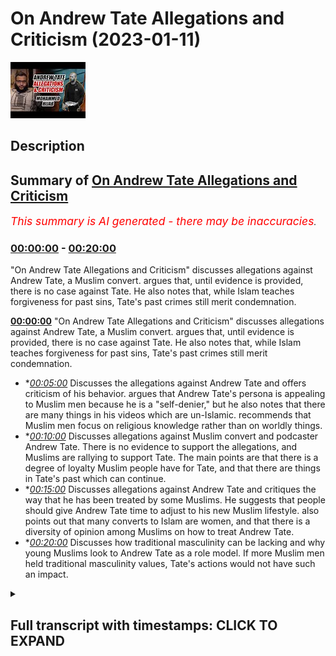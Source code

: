 # On Andrew Tate Allegations and Criticism (2023-01-11)

![alt On Andrew Tate Allegations and Criticism](4i7BppErIMk.jpg "On Andrew Tate Allegations and Criticism")

## Description



## Summary of [On Andrew Tate Allegations and Criticism](https://www.youtube.com/watch?v=4i7BppErIMk)


*<span style="color:red; font-size:125%">This summary is AI generated - there may be inaccuracies</span>. [](/)*

### [00:00:00](https://www.youtube.com/watch?v=4i7BppErIMk&t=0) - [00:20:00](https://www.youtube.com/watch?v=4i7BppErIMk&t=1200)

 "On Andrew Tate Allegations and Criticism" discusses allegations against Andrew Tate, a Muslim convert. argues that, until evidence is provided, there is no case against Tate. He also notes that, while Islam teaches forgiveness for past sins, Tate's past crimes still merit condemnation.

**[00:00:00](https://www.youtube.com/watch?v=4i7BppErIMk&t=0)**  "On Andrew Tate Allegations and Criticism" discusses allegations against Andrew Tate, a Muslim convert. argues that, until evidence is provided, there is no case against Tate. He also notes that, while Islam teaches forgiveness for past sins, Tate's past crimes still merit condemnation.
* **[00:05:00](https://www.youtube.com/watch?v=4i7BppErIMk&t=300)* Discusses the allegations against Andrew Tate and offers criticism of his behavior. argues that Andrew Tate's persona is appealing to Muslim men because he is a "self-denier," but he also notes that there are many things in his videos which are un-Islamic. recommends that Muslim men focus on religious knowledge rather than on worldly things.
* **[00:10:00](https://www.youtube.com/watch?v=4i7BppErIMk&t=600)* Discusses allegations against Muslim convert and podcaster Andrew Tate. There is no evidence to support the allegations, and Muslims are rallying to support Tate. The main points are that there is a degree of loyalty Muslim people have for Tate, and that there are things in Tate's past which can continue.
* **[00:15:00](https://www.youtube.com/watch?v=4i7BppErIMk&t=900)* Discusses allegations against Andrew Tate and critiques the way that he has been treated by some Muslims. He suggests that people should give Andrew Tate time to adjust to his new Muslim lifestyle. also points out that many converts to Islam are women, and that there is a diversity of opinion among Muslims on how to treat Andrew Tate.
* **[00:20:00](https://www.youtube.com/watch?v=4i7BppErIMk&t=1200)* Discusses how traditional masculinity can be lacking and why young Muslims look to Andrew Tate as a role model. If more Muslim men held traditional masculinity values, Tate's actions would not have such an impact.

<details><summary><h2>Full transcript with timestamps: CLICK TO EXPAND</h2></summary>

[0:00:01](https://youtu.be/4i7BppErIMk?t=1) how are you guys doing I've actually  
[0:00:04](https://youtu.be/4i7BppErIMk?t=4) broken down  
[0:00:05](https://youtu.be/4i7BppErIMk?t=5) yes I've broken down and the technicians  
[0:00:09](https://youtu.be/4i7BppErIMk?t=9) are coming to fix this car but in the  
[0:00:12](https://youtu.be/4i7BppErIMk?t=12) meantime I'm gonna be speaking to you  
[0:00:14](https://youtu.be/4i7BppErIMk?t=14) guys about something very important an  
[0:00:16](https://youtu.be/4i7BppErIMk?t=16) allegation which is a very serious  
[0:00:17](https://youtu.be/4i7BppErIMk?t=17) allegation  
[0:00:19](https://youtu.be/4i7BppErIMk?t=19) and subsequent I don't know if it's  
[0:00:21](https://youtu.be/4i7BppErIMk?t=21) imprisonment I should call it or what  
[0:00:24](https://youtu.be/4i7BppErIMk?t=24) term I should use of Andrew Taylor  
[0:00:26](https://youtu.be/4i7BppErIMk?t=26) brother who obviously I've just done a  
[0:00:28](https://youtu.be/4i7BppErIMk?t=28) podcast with now the reason why I didn't  
[0:00:30](https://youtu.be/4i7BppErIMk?t=30) make a video in the first instance is  
[0:00:32](https://youtu.be/4i7BppErIMk?t=32) simply because the situation was ongoing  
[0:00:34](https://youtu.be/4i7BppErIMk?t=34) and sometimes when you make a public  
[0:00:36](https://youtu.be/4i7BppErIMk?t=36) statement in the first couple of weeks  
[0:00:39](https://youtu.be/4i7BppErIMk?t=39) even of an ongoing case it can compound  
[0:00:43](https://youtu.be/4i7BppErIMk?t=43) a problem  
[0:00:45](https://youtu.be/4i7BppErIMk?t=45) but the first thing I want to say is  
[0:00:46](https://youtu.be/4i7BppErIMk?t=46) that it's very clear that from our  
[0:00:49](https://youtu.be/4i7BppErIMk?t=49) perspective not just us Muslims but most  
[0:00:52](https://youtu.be/4i7BppErIMk?t=52) people in the world operate with what is  
[0:00:55](https://youtu.be/4i7BppErIMk?t=55) referred to as natural Justice that  
[0:00:57](https://youtu.be/4i7BppErIMk?t=57) someone is innocent until proven guilty  
[0:00:59](https://youtu.be/4i7BppErIMk?t=59) the problem told us a world which would  
[0:01:02](https://youtu.be/4i7BppErIMk?t=62) be if you don't operate on this very  
[0:01:05](https://youtu.be/4i7BppErIMk?t=65) Paradigm which is that everyone will  
[0:01:06](https://youtu.be/4i7BppErIMk?t=66) just claim the rights of everybody else  
[0:01:08](https://youtu.be/4i7BppErIMk?t=68) somebody would claim the wealth of  
[0:01:10](https://youtu.be/4i7BppErIMk?t=70) another someone will claim the lives of  
[0:01:12](https://youtu.be/4i7BppErIMk?t=72) another  
[0:01:13](https://youtu.be/4i7BppErIMk?t=73) he says  
[0:01:17](https://youtu.be/4i7BppErIMk?t=77) uh that the burden of proof is upon the  
[0:01:20](https://youtu.be/4i7BppErIMk?t=80) one that is making the claim so we just  
[0:01:22](https://youtu.be/4i7BppErIMk?t=82) simply ask if there's any situation  
[0:01:25](https://youtu.be/4i7BppErIMk?t=85) which is being alleged just like with  
[0:01:28](https://youtu.be/4i7BppErIMk?t=88) every other human being on the face of  
[0:01:30](https://youtu.be/4i7BppErIMk?t=90) the Earth we would like to see the  
[0:01:32](https://youtu.be/4i7BppErIMk?t=92) evidence this is something the Quran  
[0:01:34](https://youtu.be/4i7BppErIMk?t=94) repeatedly asked  
[0:01:36](https://youtu.be/4i7BppErIMk?t=96) bring your evidences if you're truthful  
[0:01:39](https://youtu.be/4i7BppErIMk?t=99) now the evidences have not really been  
[0:01:43](https://youtu.be/4i7BppErIMk?t=103) provided for such a serious and  
[0:01:45](https://youtu.be/4i7BppErIMk?t=105) egregious crime of human trafficking  
[0:01:48](https://youtu.be/4i7BppErIMk?t=108) it's a very serious crime and we we  
[0:01:51](https://youtu.be/4i7BppErIMk?t=111) stand in a wholehearted opposition to  
[0:01:54](https://youtu.be/4i7BppErIMk?t=114) such a thing and this must be clear  
[0:01:56](https://youtu.be/4i7BppErIMk?t=116) human trafficking is a modern form of  
[0:02:00](https://youtu.be/4i7BppErIMk?t=120) slavery in fact there's something called  
[0:02:02](https://youtu.be/4i7BppErIMk?t=122) the slavery Act the slavery Act of the  
[0:02:04](https://youtu.be/4i7BppErIMk?t=124) United Kingdom which attempts to track  
[0:02:07](https://youtu.be/4i7BppErIMk?t=127) or to document the amount of human  
[0:02:09](https://youtu.be/4i7BppErIMk?t=129) trafficking that's happening  
[0:02:11](https://youtu.be/4i7BppErIMk?t=131) and I I made a video some years ago and  
[0:02:14](https://youtu.be/4i7BppErIMk?t=134) don't ask me why or how or when  
[0:02:17](https://youtu.be/4i7BppErIMk?t=137) maybe when it's fine some years ago I  
[0:02:18](https://youtu.be/4i7BppErIMk?t=138) just mentioned but in Holland the red  
[0:02:21](https://youtu.be/4i7BppErIMk?t=141) light district or not inside the red  
[0:02:22](https://youtu.be/4i7BppErIMk?t=142) light district but it's around  
[0:02:24](https://youtu.be/4i7BppErIMk?t=144) peripheral areas  
[0:02:25](https://youtu.be/4i7BppErIMk?t=145) and basically a lot of the the argument  
[0:02:29](https://youtu.be/4i7BppErIMk?t=149) I was putting forward to people as to  
[0:02:30](https://youtu.be/4i7BppErIMk?t=150) why this is immoral even on the liberal  
[0:02:32](https://youtu.be/4i7BppErIMk?t=152) paradigm part of it was because of the  
[0:02:36](https://youtu.be/4i7BppErIMk?t=156) abuse it facilitates for a lot of women  
[0:02:39](https://youtu.be/4i7BppErIMk?t=159) human trafficking is an abusive  
[0:02:42](https://youtu.be/4i7BppErIMk?t=162) situation a horrible one it's completely  
[0:02:45](https://youtu.be/4i7BppErIMk?t=165) unislamic but of course if someone's  
[0:02:47](https://youtu.be/4i7BppErIMk?t=167) going to be accused of something like  
[0:02:49](https://youtu.be/4i7BppErIMk?t=169) that my question is please provide the  
[0:02:52](https://youtu.be/4i7BppErIMk?t=172) evidence or my statement is that  
[0:02:55](https://youtu.be/4i7BppErIMk?t=175) if there is no evidence there is no case  
[0:02:58](https://youtu.be/4i7BppErIMk?t=178) having said that I'll be honest with you  
[0:03:00](https://youtu.be/4i7BppErIMk?t=180) we as Muslims from a theological  
[0:03:02](https://youtu.be/4i7BppErIMk?t=182) perspective believe that if someone  
[0:03:04](https://youtu.be/4i7BppErIMk?t=184) becomes a Muslim that whatever they've  
[0:03:06](https://youtu.be/4i7BppErIMk?t=186) done in the past whether it is murder or  
[0:03:08](https://youtu.be/4i7BppErIMk?t=188) shook which we believe is a higher form  
[0:03:10](https://youtu.be/4i7BppErIMk?t=190) of  
[0:03:11](https://youtu.be/4i7BppErIMk?t=191) uh moral  
[0:03:13](https://youtu.be/4i7BppErIMk?t=193) uh decadence or moral aberration  
[0:03:17](https://youtu.be/4i7BppErIMk?t=197) Is Forgiven anyway now I'm not saying  
[0:03:19](https://youtu.be/4i7BppErIMk?t=199) that therefore he's absorbed from  
[0:03:21](https://youtu.be/4i7BppErIMk?t=201) anything or therefore people or victims  
[0:03:23](https://youtu.be/4i7BppErIMk?t=203) potential victims or anything like that  
[0:03:26](https://youtu.be/4i7BppErIMk?t=206) that we're going to minimize pain of any  
[0:03:29](https://youtu.be/4i7BppErIMk?t=209) no because that's another issue in fact  
[0:03:31](https://youtu.be/4i7BppErIMk?t=211) Islam says although you come into Islam  
[0:03:35](https://youtu.be/4i7BppErIMk?t=215) uh it's not a get out of jail free card  
[0:03:38](https://youtu.be/4i7BppErIMk?t=218) from for example if you had taken from  
[0:03:41](https://youtu.be/4i7BppErIMk?t=221) the rights of the creation now we're not  
[0:03:45](https://youtu.be/4i7BppErIMk?t=225) saying that he has or hasn't the life  
[0:03:47](https://youtu.be/4i7BppErIMk?t=227) that he was obviously living before was  
[0:03:49](https://youtu.be/4i7BppErIMk?t=229) an unislamic Life by his own admission  
[0:03:52](https://youtu.be/4i7BppErIMk?t=232) he referred to himself as an atheist in  
[0:03:54](https://youtu.be/4i7BppErIMk?t=234) the past we've seen this and also the  
[0:03:57](https://youtu.be/4i7BppErIMk?t=237) fact he he said with his own words  
[0:03:59](https://youtu.be/4i7BppErIMk?t=239) Andrew takes him that he was living a  
[0:04:01](https://youtu.be/4i7BppErIMk?t=241) semi-headedness uh hedonistic lifestyle  
[0:04:04](https://youtu.be/4i7BppErIMk?t=244) so obviously all of that stuff is on  
[0:04:07](https://youtu.be/4i7BppErIMk?t=247) Islamic  
[0:04:09](https://youtu.be/4i7BppErIMk?t=249) um it's it's his biggest belief  
[0:04:11](https://youtu.be/4i7BppErIMk?t=251) sometimes that we have to kind of  
[0:04:12](https://youtu.be/4i7BppErIMk?t=252) mention that now there are some things  
[0:04:14](https://youtu.be/4i7BppErIMk?t=254) words of disbelief and so on that have  
[0:04:16](https://youtu.be/4i7BppErIMk?t=256) come out after his  
[0:04:18](https://youtu.be/4i7BppErIMk?t=258) um you know  
[0:04:19](https://youtu.be/4i7BppErIMk?t=259) uh conversion after the podcast that  
[0:04:21](https://youtu.be/4i7BppErIMk?t=261) we've done so people think that so I've  
[0:04:23](https://youtu.be/4i7BppErIMk?t=263) asked him about that and he said that  
[0:04:24](https://youtu.be/4i7BppErIMk?t=264) those things have asked them personally  
[0:04:26](https://youtu.be/4i7BppErIMk?t=266) were recorded before and then released  
[0:04:28](https://youtu.be/4i7BppErIMk?t=268) afterwards now the despite  
[0:04:30](https://youtu.be/4i7BppErIMk?t=270) notwithstanding these points there are  
[0:04:32](https://youtu.be/4i7BppErIMk?t=272) some things which are still problematic  
[0:04:34](https://youtu.be/4i7BppErIMk?t=274) which have been coming out of as Twitter  
[0:04:35](https://youtu.be/4i7BppErIMk?t=275) feeds and stuff like that  
[0:04:37](https://youtu.be/4i7BppErIMk?t=277) but there is something called in Islam  
[0:04:40](https://youtu.be/4i7BppErIMk?t=280) which is that the excuse of ignorance  
[0:04:41](https://youtu.be/4i7BppErIMk?t=281) someone has just come into Islam you  
[0:04:43](https://youtu.be/4i7BppErIMk?t=283) have to excuse some of their even some  
[0:04:46](https://youtu.be/4i7BppErIMk?t=286) words of koffer or disbelief or whatever  
[0:04:49](https://youtu.be/4i7BppErIMk?t=289) because they are new to their fresh the  
[0:04:52](https://youtu.be/4i7BppErIMk?t=292) religion of Islam is just reading he was  
[0:04:56](https://youtu.be/4i7BppErIMk?t=296) going into the prison and just reading  
[0:04:58](https://youtu.be/4i7BppErIMk?t=298) the translation of the Quran or  
[0:05:00](https://youtu.be/4i7BppErIMk?t=300) something like that so just give the man  
[0:05:02](https://youtu.be/4i7BppErIMk?t=302) some uh time well I would say also in  
[0:05:05](https://youtu.be/4i7BppErIMk?t=305) addition to all of this guys is that to  
[0:05:07](https://youtu.be/4i7BppErIMk?t=307) be honest with you  
[0:05:09](https://youtu.be/4i7BppErIMk?t=309) yes uh  
[0:05:11](https://youtu.be/4i7BppErIMk?t=311) there are some things which in my in my  
[0:05:15](https://youtu.be/4i7BppErIMk?t=315) behavior and in Andrew takes Behavior  
[0:05:17](https://youtu.be/4i7BppErIMk?t=317) many other people's behavior  
[0:05:19](https://youtu.be/4i7BppErIMk?t=319) extroverts in general which we can  
[0:05:22](https://youtu.be/4i7BppErIMk?t=322) we can exhibit what can seemingly be  
[0:05:24](https://youtu.be/4i7BppErIMk?t=324) seen or could be yes arrogance I'm gonna  
[0:05:28](https://youtu.be/4i7BppErIMk?t=328) be very clear about that and I don't  
[0:05:30](https://youtu.be/4i7BppErIMk?t=330) absolved for answers you know I don't  
[0:05:34](https://youtu.be/4i7BppErIMk?t=334) absolve myself from this myself and  
[0:05:36](https://youtu.be/4i7BppErIMk?t=336) that's why I feel kind of uncomfortable  
[0:05:38](https://youtu.be/4i7BppErIMk?t=338) making this point because the thing is  
[0:05:40](https://youtu.be/4i7BppErIMk?t=340) some will say well look at it Andrew  
[0:05:43](https://youtu.be/4i7BppErIMk?t=343) Tate I mean why are you  
[0:05:45](https://youtu.be/4i7BppErIMk?t=345) why haven't you addressed the fact that  
[0:05:48](https://youtu.be/4i7BppErIMk?t=348) the man has got a pompous  
[0:05:51](https://youtu.be/4i7BppErIMk?t=351) self-aggrandizing self-congratulating  
[0:05:53](https://youtu.be/4i7BppErIMk?t=353) tone the reason why I don't speak about  
[0:05:56](https://youtu.be/4i7BppErIMk?t=356) humility to people like Andrew Tate is  
[0:05:58](https://youtu.be/4i7BppErIMk?t=358) because I myself need lessons in it you  
[0:06:01](https://youtu.be/4i7BppErIMk?t=361) know the Quran says  
[0:06:03](https://youtu.be/4i7BppErIMk?t=363) why do you say that which you do not do  
[0:06:07](https://youtu.be/4i7BppErIMk?t=367) okay I don't I can't give anybody a  
[0:06:11](https://youtu.be/4i7BppErIMk?t=371) lesson in something I don't have because  
[0:06:13](https://youtu.be/4i7BppErIMk?t=373) something or someone bereft of equality  
[0:06:16](https://youtu.be/4i7BppErIMk?t=376) cannot give it  
[0:06:18](https://youtu.be/4i7BppErIMk?t=378) all I can do or faculty the the famous  
[0:06:22](https://youtu.be/4i7BppErIMk?t=382) Arabic saying all I can do is point  
[0:06:25](https://youtu.be/4i7BppErIMk?t=385) people to some verses and say listen I'm  
[0:06:27](https://youtu.be/4i7BppErIMk?t=387) still I'm still working on this stuff  
[0:06:28](https://youtu.be/4i7BppErIMk?t=388) myself does Andrew Taylor Muhammad other  
[0:06:31](https://youtu.be/4i7BppErIMk?t=391) people exhibit Islamic humility I don't  
[0:06:35](https://youtu.be/4i7BppErIMk?t=395) think so at all and of course that is  
[0:06:36](https://youtu.be/4i7BppErIMk?t=396) something from Muhammad and Andrew Tay  
[0:06:38](https://youtu.be/4i7BppErIMk?t=398) and other exhibitionists extroverted  
[0:06:41](https://youtu.be/4i7BppErIMk?t=401) individuals who if we yeah I mean even  
[0:06:44](https://youtu.be/4i7BppErIMk?t=404) even you could say have narcissistic  
[0:06:47](https://youtu.be/4i7BppErIMk?t=407) traits or of course narcissism is a  
[0:06:52](https://youtu.be/4i7BppErIMk?t=412) problematic notion I was reading a book  
[0:06:54](https://youtu.be/4i7BppErIMk?t=414) recently actually called The Narcissist  
[0:06:56](https://youtu.be/4i7BppErIMk?t=416) test I like the way the author  
[0:07:00](https://youtu.be/4i7BppErIMk?t=420) um describes nothing as a sliding scale  
[0:07:02](https://youtu.be/4i7BppErIMk?t=422) of self-importance I think that was a  
[0:07:04](https://youtu.be/4i7BppErIMk?t=424) good way of putting it and certainly and  
[0:07:06](https://youtu.be/4i7BppErIMk?t=426) and he basically makes the argument that  
[0:07:07](https://youtu.be/4i7BppErIMk?t=427) you can't be completely cause uh the  
[0:07:10](https://youtu.be/4i7BppErIMk?t=430) opposite of a narcissist and echoist he  
[0:07:12](https://youtu.be/4i7BppErIMk?t=432) said if you're an echoist you're going  
[0:07:13](https://youtu.be/4i7BppErIMk?t=433) to be a self-denier so there is a middle  
[0:07:15](https://youtu.be/4i7BppErIMk?t=435) ground once again a virtue to be found  
[0:07:17](https://youtu.be/4i7BppErIMk?t=437) between being a so-called echoist and a  
[0:07:20](https://youtu.be/4i7BppErIMk?t=440) narcissist a happy medium and middle  
[0:07:23](https://youtu.be/4i7BppErIMk?t=443) ground a virtuous middle and that isn't  
[0:07:27](https://youtu.be/4i7BppErIMk?t=447) found in let's say Muhammad hijab or  
[0:07:29](https://youtu.be/4i7BppErIMk?t=449) Andrew and other people and that's not  
[0:07:31](https://youtu.be/4i7BppErIMk?t=451) where you're meant to look for virtue  
[0:07:33](https://youtu.be/4i7BppErIMk?t=453) anyway you're meant to look for virtue  
[0:07:34](https://youtu.be/4i7BppErIMk?t=454) from the prophets we have  
[0:07:38](https://youtu.be/4i7BppErIMk?t=458) 6236 verses of the Quran we have so much  
[0:07:42](https://youtu.be/4i7BppErIMk?t=462) narrations of the Prophet Muhammad  
[0:07:44](https://youtu.be/4i7BppErIMk?t=464) the the character or the museeba or the  
[0:07:47](https://youtu.be/4i7BppErIMk?t=467) Calamity that befalls the Muslim people  
[0:07:50](https://youtu.be/4i7BppErIMk?t=470) today is that because this is a lacking  
[0:07:53](https://youtu.be/4i7BppErIMk?t=473) of I'll be honest with you uh kind of  
[0:07:56](https://youtu.be/4i7BppErIMk?t=476) masculine energy if you want to put it  
[0:07:59](https://youtu.be/4i7BppErIMk?t=479) like that from the religious clergy who  
[0:08:02](https://youtu.be/4i7BppErIMk?t=482) have been  
[0:08:03](https://youtu.be/4i7BppErIMk?t=483) you know I don't I don't want to use any  
[0:08:06](https://youtu.be/4i7BppErIMk?t=486) but who who because there's no actual  
[0:08:09](https://youtu.be/4i7BppErIMk?t=489) defense or defensive Jihad or you're  
[0:08:11](https://youtu.be/4i7BppErIMk?t=491) fighting or conquering or any of these  
[0:08:13](https://youtu.be/4i7BppErIMk?t=493) things or uh going on that men have  
[0:08:17](https://youtu.be/4i7BppErIMk?t=497) reduced in their ability to exhibit  
[0:08:20](https://youtu.be/4i7BppErIMk?t=500) certain characteristics so someone like  
[0:08:23](https://youtu.be/4i7BppErIMk?t=503) Andrew Tate is going to attract young  
[0:08:26](https://youtu.be/4i7BppErIMk?t=506) men that's why he has such a great  
[0:08:28](https://youtu.be/4i7BppErIMk?t=508) following within Muslim men because  
[0:08:31](https://youtu.be/4i7BppErIMk?t=511) unfortunately religious in the religious  
[0:08:33](https://youtu.be/4i7BppErIMk?t=513) clergy and some especially in the  
[0:08:36](https://youtu.be/4i7BppErIMk?t=516) English-speaking World religious people  
[0:08:38](https://youtu.be/4i7BppErIMk?t=518) they don't exhibit that level of uh if  
[0:08:41](https://youtu.be/4i7BppErIMk?t=521) you want to call it that traditional  
[0:08:43](https://youtu.be/4i7BppErIMk?t=523) masculinity or whatever it may be  
[0:08:45](https://youtu.be/4i7BppErIMk?t=525) so he's appealing to them but it doesn't  
[0:08:47](https://youtu.be/4i7BppErIMk?t=527) mean that that's a perfect model of  
[0:08:50](https://youtu.be/4i7BppErIMk?t=530) course it's not it's far from quite  
[0:08:52](https://youtu.be/4i7BppErIMk?t=532) frankly and as I've said there's many  
[0:08:54](https://youtu.be/4i7BppErIMk?t=534) things he said and done videos that he  
[0:08:56](https://youtu.be/4i7BppErIMk?t=536) has which are unislamic to watch and I'm  
[0:08:58](https://youtu.be/4i7BppErIMk?t=538) saying this very clearly to young people  
[0:09:00](https://youtu.be/4i7BppErIMk?t=540) filled with promiscuity filled with  
[0:09:03](https://youtu.be/4i7BppErIMk?t=543) wrong Notions like one wrong notion I  
[0:09:06](https://youtu.be/4i7BppErIMk?t=546) would say and hopefully he has changed  
[0:09:08](https://youtu.be/4i7BppErIMk?t=548) it and if not there's time for him to do  
[0:09:10](https://youtu.be/4i7BppErIMk?t=550) so  
[0:09:11](https://youtu.be/4i7BppErIMk?t=551) is the importance and rotate in the past  
[0:09:14](https://youtu.be/4i7BppErIMk?t=554) has placed on Military capability or the  
[0:09:17](https://youtu.be/4i7BppErIMk?t=557) monetary capability of a man  
[0:09:20](https://youtu.be/4i7BppErIMk?t=560) um in my view this is a misguided notion  
[0:09:23](https://youtu.be/4i7BppErIMk?t=563) because  
[0:09:24](https://youtu.be/4i7BppErIMk?t=564) and I thought this was the RAC guy yeah  
[0:09:28](https://youtu.be/4i7BppErIMk?t=568) because actually  
[0:09:30](https://youtu.be/4i7BppErIMk?t=570) you know uh because actually the Quran  
[0:09:33](https://youtu.be/4i7BppErIMk?t=573) there is clearly states that the people  
[0:09:35](https://youtu.be/4i7BppErIMk?t=575) who are raised and ranked the high value  
[0:09:37](https://youtu.be/4i7BppErIMk?t=577) people if you like both men and women  
[0:09:39](https://youtu.be/4i7BppErIMk?t=579) I'm not saying that to try and be woke  
[0:09:41](https://youtu.be/4i7BppErIMk?t=581) or left-wing because I'm far from any of  
[0:09:43](https://youtu.be/4i7BppErIMk?t=583) that stuff  
[0:09:45](https://youtu.be/4i7BppErIMk?t=585) but is an increase in knowledge and  
[0:09:48](https://youtu.be/4i7BppErIMk?t=588) Faith Allah says  
[0:09:52](https://youtu.be/4i7BppErIMk?t=592) that Allah raises in rank amongst you  
[0:09:55](https://youtu.be/4i7BppErIMk?t=595) those who have higher faith and higher  
[0:09:57](https://youtu.be/4i7BppErIMk?t=597) knowledge  
[0:09:58](https://youtu.be/4i7BppErIMk?t=598) and obviously the most important  
[0:09:59](https://youtu.be/4i7BppErIMk?t=599) knowledge is religious knowledge the  
[0:10:01](https://youtu.be/4i7BppErIMk?t=601) promise  
[0:10:04](https://youtu.be/4i7BppErIMk?t=604) whoever Allah wants good for that he  
[0:10:06](https://youtu.be/4i7BppErIMk?t=606) gives them  
[0:10:07](https://youtu.be/4i7BppErIMk?t=607) understanding of the religion but that  
[0:10:10](https://youtu.be/4i7BppErIMk?t=610) doesn't just it's not just specified to  
[0:10:12](https://youtu.be/4i7BppErIMk?t=612) religion because  
[0:10:14](https://youtu.be/4i7BppErIMk?t=614) every morning and evening saying Allah  
[0:10:22](https://youtu.be/4i7BppErIMk?t=622) I seek from you a goodly provision  
[0:10:30](https://youtu.be/4i7BppErIMk?t=630) a useful knowledge so knowledge is and  
[0:10:33](https://youtu.be/4i7BppErIMk?t=633) if you look in the history of the world  
[0:10:35](https://youtu.be/4i7BppErIMk?t=635) you'll find that the most influential  
[0:10:37](https://youtu.be/4i7BppErIMk?t=637) people okay of course influence itself  
[0:10:40](https://youtu.be/4i7BppErIMk?t=640) is a concept which must be unpacked and  
[0:10:41](https://youtu.be/4i7BppErIMk?t=641) spoken about there's different  
[0:10:43](https://youtu.be/4i7BppErIMk?t=643) definitions and different  
[0:10:45](https://youtu.be/4i7BppErIMk?t=645) uh conceptions of it but just for the  
[0:10:48](https://youtu.be/4i7BppErIMk?t=648) sake of Simplicity and brevity  
[0:10:50](https://youtu.be/4i7BppErIMk?t=650) I'll say that if you look at some lists  
[0:10:53](https://youtu.be/4i7BppErIMk?t=653) that have been you know put in place by  
[0:10:56](https://youtu.be/4i7BppErIMk?t=656) some individuals like Pantheon or  
[0:10:57](https://youtu.be/4i7BppErIMk?t=657) whether even though a lot of them are  
[0:10:59](https://youtu.be/4i7BppErIMk?t=659) eurocentric Western Pro Western Centric  
[0:11:01](https://youtu.be/4i7BppErIMk?t=661) some of them are not I mean some of  
[0:11:03](https://youtu.be/4i7BppErIMk?t=663) these lists have the problem as a top of  
[0:11:05](https://youtu.be/4i7BppErIMk?t=665) them you'll find that the most  
[0:11:07](https://youtu.be/4i7BppErIMk?t=667) influential people in human history have  
[0:11:09](https://youtu.be/4i7BppErIMk?t=669) been either thinkers or political actors  
[0:11:12](https://youtu.be/4i7BppErIMk?t=672) why because they've had the most  
[0:11:14](https://youtu.be/4i7BppErIMk?t=674) demographic uh or the most um  
[0:11:18](https://youtu.be/4i7BppErIMk?t=678) demographic or you know changing effect  
[0:11:21](https://youtu.be/4i7BppErIMk?t=681) on on demography on sociology on  
[0:11:24](https://youtu.be/4i7BppErIMk?t=684) politics uh on culture  
[0:11:28](https://youtu.be/4i7BppErIMk?t=688) what made him the most influential man  
[0:11:31](https://youtu.be/4i7BppErIMk?t=691) in human history with the majority of  
[0:11:33](https://youtu.be/4i7BppErIMk?t=693) these lesbian accumulated even by  
[0:11:35](https://youtu.be/4i7BppErIMk?t=695) non-muslims agreeing to such uh a thing  
[0:11:38](https://youtu.be/4i7BppErIMk?t=698) is that he was able to change all these  
[0:11:41](https://youtu.be/4i7BppErIMk?t=701) different spheres of influence  
[0:11:43](https://youtu.be/4i7BppErIMk?t=703) uh the religious sociological or the  
[0:11:46](https://youtu.be/4i7BppErIMk?t=706) social or the political and the  
[0:11:48](https://youtu.be/4i7BppErIMk?t=708) geopolitical and so on and so forth  
[0:11:52](https://youtu.be/4i7BppErIMk?t=712) it's it was Revolution in every sphere  
[0:11:54](https://youtu.be/4i7BppErIMk?t=714) ideas have a this is an uncontroversial  
[0:11:58](https://youtu.be/4i7BppErIMk?t=718) statement ideas  
[0:12:00](https://youtu.be/4i7BppErIMk?t=720) have a more lasting  
[0:12:04](https://youtu.be/4i7BppErIMk?t=724) effect or more influential impact than  
[0:12:09](https://youtu.be/4i7BppErIMk?t=729) money unless of course money is geared  
[0:12:11](https://youtu.be/4i7BppErIMk?t=731) for the formulation of ideas or the  
[0:12:14](https://youtu.be/4i7BppErIMk?t=734) production of knowledge or or of course  
[0:12:18](https://youtu.be/4i7BppErIMk?t=738) for military reasons that we've seen  
[0:12:21](https://youtu.be/4i7BppErIMk?t=741) that you'd have to really compete  
[0:12:23](https://youtu.be/4i7BppErIMk?t=743) heavily with money the money that would  
[0:12:25](https://youtu.be/4i7BppErIMk?t=745) be required in order to compete with the  
[0:12:27](https://youtu.be/4i7BppErIMk?t=747) global hegemony now which is the United  
[0:12:28](https://youtu.be/4i7BppErIMk?t=748) States of America for example in  
[0:12:30](https://youtu.be/4i7BppErIMk?t=750) military would not be the kind of money  
[0:12:32](https://youtu.be/4i7BppErIMk?t=752) that only one person can can accumulate  
[0:12:36](https://youtu.be/4i7BppErIMk?t=756) so what I'm saying is that this these  
[0:12:39](https://youtu.be/4i7BppErIMk?t=759) Notions need to be re-evaluated however  
[0:12:40](https://youtu.be/4i7BppErIMk?t=760) having said that so there's two or three  
[0:12:42](https://youtu.be/4i7BppErIMk?t=762) things I want to say in this video guys  
[0:12:44](https://youtu.be/4i7BppErIMk?t=764) number one  
[0:12:45](https://youtu.be/4i7BppErIMk?t=765) in relation to Andrew Tate and the  
[0:12:47](https://youtu.be/4i7BppErIMk?t=767) allegations there just simply isn't any  
[0:12:49](https://youtu.be/4i7BppErIMk?t=769) evidence and and unfortunately  
[0:12:52](https://youtu.be/4i7BppErIMk?t=772) um people are jumping on the bandwagon  
[0:12:54](https://youtu.be/4i7BppErIMk?t=774) about bandwagon and they're saying  
[0:12:57](https://youtu.be/4i7BppErIMk?t=777) things that  
[0:12:58](https://youtu.be/4i7BppErIMk?t=778) is just pushing  
[0:13:00](https://youtu.be/4i7BppErIMk?t=780) the Islamic boundaries especially from  
[0:13:02](https://youtu.be/4i7BppErIMk?t=782) our communities you cannot  
[0:13:04](https://youtu.be/4i7BppErIMk?t=784) celebrate the uh the imprisonment of a  
[0:13:07](https://youtu.be/4i7BppErIMk?t=787) brother a Muslim brother who you're  
[0:13:09](https://youtu.be/4i7BppErIMk?t=789) meant to love who in Islam Allah and the  
[0:13:12](https://youtu.be/4i7BppErIMk?t=792) prophet saws advise us or command us  
[0:13:15](https://youtu.be/4i7BppErIMk?t=795) even to love follow brothers and there's  
[0:13:19](https://youtu.be/4i7BppErIMk?t=799) a there's a commodity there's a there's  
[0:13:21](https://youtu.be/4i7BppErIMk?t=801) a there is a Brotherhood there is a  
[0:13:24](https://youtu.be/4i7BppErIMk?t=804) family this is all a family Islamic  
[0:13:25](https://youtu.be/4i7BppErIMk?t=805) family the ummah seeing another person  
[0:13:29](https://youtu.be/4i7BppErIMk?t=809) being punished to go and put in prison  
[0:13:31](https://youtu.be/4i7BppErIMk?t=811) this says something about one's own face  
[0:13:33](https://youtu.be/4i7BppErIMk?t=813) I don't how can you like that kind of  
[0:13:35](https://youtu.be/4i7BppErIMk?t=815) thing as a Muslim how can you want that  
[0:13:39](https://youtu.be/4i7BppErIMk?t=819) kind of thing for a newly practiced  
[0:13:41](https://youtu.be/4i7BppErIMk?t=821) Muslim do not feel sympathy or do not  
[0:13:43](https://youtu.be/4i7BppErIMk?t=823) feel some level of sadness seeing the  
[0:13:45](https://youtu.be/4i7BppErIMk?t=825) brother go into the prison with a Quran  
[0:13:48](https://youtu.be/4i7BppErIMk?t=828) in his hand in the English language  
[0:13:50](https://youtu.be/4i7BppErIMk?t=830) trying his best to learn even before he  
[0:13:52](https://youtu.be/4i7BppErIMk?t=832) was asking some questions and he you can  
[0:13:55](https://youtu.be/4i7BppErIMk?t=835) see his genuine authentic I sat with him  
[0:13:57](https://youtu.be/4i7BppErIMk?t=837) we sat with him after the podcast and he  
[0:14:00](https://youtu.be/4i7BppErIMk?t=840) seemed  
[0:14:01](https://youtu.be/4i7BppErIMk?t=841) he seemed very authentic I have to say  
[0:14:05](https://youtu.be/4i7BppErIMk?t=845) to you so I am not happy with what's  
[0:14:08](https://youtu.be/4i7BppErIMk?t=848) happened why because he's our brother  
[0:14:10](https://youtu.be/4i7BppErIMk?t=850) he's in our family he's our family now  
[0:14:11](https://youtu.be/4i7BppErIMk?t=851) there's a there's a degree of loyalty  
[0:14:13](https://youtu.be/4i7BppErIMk?t=853) that I have for all the Muslim people  
[0:14:15](https://youtu.be/4i7BppErIMk?t=855) including but not limited to Andrew take  
[0:14:19](https://youtu.be/4i7BppErIMk?t=859) so long as you are not a monarchic and  
[0:14:22](https://youtu.be/4i7BppErIMk?t=862) not a hypocrite and not someone who's  
[0:14:24](https://youtu.be/4i7BppErIMk?t=864) treacherous to our community then we  
[0:14:26](https://youtu.be/4i7BppErIMk?t=866) have to be loyal to you  
[0:14:27](https://youtu.be/4i7BppErIMk?t=867) that's the first thing the second thing  
[0:14:29](https://youtu.be/4i7BppErIMk?t=869) is  
[0:14:30](https://youtu.be/4i7BppErIMk?t=870) the second thing is of course there's  
[0:14:32](https://youtu.be/4i7BppErIMk?t=872) some things in the Andrew tape product  
[0:14:35](https://youtu.be/4i7BppErIMk?t=875) or brand or whatever you want to call it  
[0:14:36](https://youtu.be/4i7BppErIMk?t=876) which are and or have been historically  
[0:14:39](https://youtu.be/4i7BppErIMk?t=879) honestly can continue to be but the man  
[0:14:41](https://youtu.be/4i7BppErIMk?t=881) is a new Muslim and it's always been the  
[0:14:43](https://youtu.be/4i7BppErIMk?t=883) case in Islam where we make provision  
[0:14:45](https://youtu.be/4i7BppErIMk?t=885) kind of for new Muslims or Yani we give  
[0:14:48](https://youtu.be/4i7BppErIMk?t=888) them a chance and these captain man is  
[0:14:50](https://youtu.be/4i7BppErIMk?t=890) coming from a very strong kind of  
[0:14:51](https://youtu.be/4i7BppErIMk?t=891) jahiliyah like he's coming from a  
[0:14:54](https://youtu.be/4i7BppErIMk?t=894) situation where he's really had a lot of  
[0:14:57](https://youtu.be/4i7BppErIMk?t=897) Temptations in the Dunya in the world  
[0:15:00](https://youtu.be/4i7BppErIMk?t=900) and so you've got to give them a little  
[0:15:01](https://youtu.be/4i7BppErIMk?t=901) bit more time so my what I want to say  
[0:15:04](https://youtu.be/4i7BppErIMk?t=904) to the people here is  
[0:15:05](https://youtu.be/4i7BppErIMk?t=905) I have personally been inundated with  
[0:15:08](https://youtu.be/4i7BppErIMk?t=908) messages and videos and all kinds of  
[0:15:10](https://youtu.be/4i7BppErIMk?t=910) things of people embracing Islam because  
[0:15:12](https://youtu.be/4i7BppErIMk?t=912) of this guy because he became Muslim  
[0:15:16](https://youtu.be/4i7BppErIMk?t=916) Islam  
[0:15:17](https://youtu.be/4i7BppErIMk?t=917) even people may not notice they there  
[0:15:19](https://youtu.be/4i7BppErIMk?t=919) was a category of recipient of zakat  
[0:15:22](https://youtu.be/4i7BppErIMk?t=922) which is the pillar of Islam meant for  
[0:15:24](https://youtu.be/4i7BppErIMk?t=924) people who are sympathetic to Islam  
[0:15:26](https://youtu.be/4i7BppErIMk?t=926) which are called them  
[0:15:28](https://youtu.be/4i7BppErIMk?t=928) you see uh the fact that people who are  
[0:15:33](https://youtu.be/4i7BppErIMk?t=933) influential and he is influential I'm  
[0:15:35](https://youtu.be/4i7BppErIMk?t=935) not talking about his his influential  
[0:15:37](https://youtu.be/4i7BppErIMk?t=937) even from um  
[0:15:39](https://youtu.be/4i7BppErIMk?t=939) uh I would even say a cultural  
[0:15:42](https://youtu.be/4i7BppErIMk?t=942) perspective yes from a discourse  
[0:15:44](https://youtu.be/4i7BppErIMk?t=944) perspective someone like Andrew Tate  
[0:15:46](https://youtu.be/4i7BppErIMk?t=946) extremely influential especially to  
[0:15:48](https://youtu.be/4i7BppErIMk?t=948) young people coming into the religion of  
[0:15:50](https://youtu.be/4i7BppErIMk?t=950) Islam is something we should want to  
[0:15:52](https://youtu.be/4i7BppErIMk?t=952) preserve and the some the fact that some  
[0:15:55](https://youtu.be/4i7BppErIMk?t=955) of us don't want to preserve that or are  
[0:15:57](https://youtu.be/4i7BppErIMk?t=957) angry or with him or resent him or want  
[0:16:00](https://youtu.be/4i7BppErIMk?t=960) to see him in pain or something like  
[0:16:01](https://youtu.be/4i7BppErIMk?t=961) that may indicate that our allegiances  
[0:16:04](https://youtu.be/4i7BppErIMk?t=964) are not in the right place  
[0:16:06](https://youtu.be/4i7BppErIMk?t=966) and someone will say well Muhammad  
[0:16:08](https://youtu.be/4i7BppErIMk?t=968) you're being very gender biased if this  
[0:16:10](https://youtu.be/4i7BppErIMk?t=970) was a woman uh then you wouldn't have  
[0:16:12](https://youtu.be/4i7BppErIMk?t=972) the same attitude if this was a woman  
[0:16:14](https://youtu.be/4i7BppErIMk?t=974) this and that and no I'm not and no  
[0:16:16](https://youtu.be/4i7BppErIMk?t=976) we're not for example Sinead O'Connor  
[0:16:18](https://youtu.be/4i7BppErIMk?t=978) she became a Muslim and she lived a very  
[0:16:21](https://youtu.be/4i7BppErIMk?t=981) unislamic life before and she was  
[0:16:23](https://youtu.be/4i7BppErIMk?t=983) celebrated by the entire Muslim  
[0:16:25](https://youtu.be/4i7BppErIMk?t=985) Community none of her previous sins in  
[0:16:28](https://youtu.be/4i7BppErIMk?t=988) fact I I challenge anyone to bring even  
[0:16:32](https://youtu.be/4i7BppErIMk?t=992) forth some level  
[0:16:34](https://youtu.be/4i7BppErIMk?t=994) of criticism of senado  
[0:16:37](https://youtu.be/4i7BppErIMk?t=997) about her previous misgivings and sins  
[0:16:40](https://youtu.be/4i7BppErIMk?t=1000) that rivaled that of Andrew take that  
[0:16:44](https://youtu.be/4i7BppErIMk?t=1004) you won't find it at all and in fact I  
[0:16:46](https://youtu.be/4i7BppErIMk?t=1006) believe that this feminist influence uh  
[0:16:49](https://youtu.be/4i7BppErIMk?t=1009) individuals who are jumping up and down  
[0:16:51](https://youtu.be/4i7BppErIMk?t=1011) because they're triggered by Andrew tape  
[0:16:53](https://youtu.be/4i7BppErIMk?t=1013) for whatever four reasons some of them  
[0:16:55](https://youtu.be/4i7BppErIMk?t=1015) are justifiable and some of them are not  
[0:16:59](https://youtu.be/4i7BppErIMk?t=1019) you see they would not be able to they  
[0:17:02](https://youtu.be/4i7BppErIMk?t=1022) would be very upset yes at Muslim people  
[0:17:05](https://youtu.be/4i7BppErIMk?t=1025) doing the same kind of thing with  
[0:17:06](https://youtu.be/4i7BppErIMk?t=1026) someone like Sinead O'Connor who became  
[0:17:09](https://youtu.be/4i7BppErIMk?t=1029) a Muslim and who was welcomed within the  
[0:17:12](https://youtu.be/4i7BppErIMk?t=1032) community without almost any mention of  
[0:17:14](https://youtu.be/4i7BppErIMk?t=1034) her previous sins or misgiving so this  
[0:17:17](https://youtu.be/4i7BppErIMk?t=1037) idea of you're creating a fake gender  
[0:17:19](https://youtu.be/4i7BppErIMk?t=1039) narrative  
[0:17:20](https://youtu.be/4i7BppErIMk?t=1040) there is recent or contemporary examples  
[0:17:23](https://youtu.be/4i7BppErIMk?t=1043) of uh individuals who have become  
[0:17:26](https://youtu.be/4i7BppErIMk?t=1046) Muslims who are women  
[0:17:29](https://youtu.be/4i7BppErIMk?t=1049) who have not received the treatment that  
[0:17:31](https://youtu.be/4i7BppErIMk?t=1051) Andrew Tate has received and I do think  
[0:17:33](https://youtu.be/4i7BppErIMk?t=1053) that it's an intentional maligning and  
[0:17:36](https://youtu.be/4i7BppErIMk?t=1056) manipulation of the narrative which  
[0:17:38](https://youtu.be/4i7BppErIMk?t=1058) needs to be called out it says who who  
[0:17:40](https://youtu.be/4i7BppErIMk?t=1060) the the true people who have been gender  
[0:17:42](https://youtu.be/4i7BppErIMk?t=1062) biased in this situation have been those  
[0:17:44](https://youtu.be/4i7BppErIMk?t=1064) who have been triggered by Andrew Tay  
[0:17:46](https://youtu.be/4i7BppErIMk?t=1066) and we've already spoken uh about that  
[0:17:48](https://youtu.be/4i7BppErIMk?t=1068) so I I think that  
[0:17:51](https://youtu.be/4i7BppErIMk?t=1071) the lessons in summary therefore because  
[0:17:52](https://youtu.be/4i7BppErIMk?t=1072) I've spoken for quite some time I'll say  
[0:17:54](https://youtu.be/4i7BppErIMk?t=1074) the following number one in relation to  
[0:17:56](https://youtu.be/4i7BppErIMk?t=1076) the allegations there is actually no  
[0:17:58](https://youtu.be/4i7BppErIMk?t=1078) evidence so  
[0:17:59](https://youtu.be/4i7BppErIMk?t=1079) what am I what am I meant to do with  
[0:18:01](https://youtu.be/4i7BppErIMk?t=1081) this what are we meant to do you you  
[0:18:03](https://youtu.be/4i7BppErIMk?t=1083) have not provided any evidence you've  
[0:18:05](https://youtu.be/4i7BppErIMk?t=1085) just made a claim  
[0:18:08](https://youtu.be/4i7BppErIMk?t=1088) so what what I mean what are we meant to  
[0:18:10](https://youtu.be/4i7BppErIMk?t=1090) do with that number one number two  
[0:18:12](https://youtu.be/4i7BppErIMk?t=1092) uh yes there's some things in the Andrew  
[0:18:14](https://youtu.be/4i7BppErIMk?t=1094) tape brand which are totally in  
[0:18:16](https://youtu.be/4i7BppErIMk?t=1096) commensurate in attitude in speech and  
[0:18:19](https://youtu.be/4i7BppErIMk?t=1099) in Vice  
[0:18:21](https://youtu.be/4i7BppErIMk?t=1101) with the Islamic Narrative of course  
[0:18:24](https://youtu.be/4i7BppErIMk?t=1104) there is and you'd be a fool not to know  
[0:18:26](https://youtu.be/4i7BppErIMk?t=1106) that uh of course we're not telling you  
[0:18:28](https://youtu.be/4i7BppErIMk?t=1108) to go copy him or me or anybody else  
[0:18:34](https://youtu.be/4i7BppErIMk?t=1114) said  
[0:18:35](https://youtu.be/4i7BppErIMk?t=1115) that everybody  
[0:18:39](https://youtu.be/4i7BppErIMk?t=1119) you take something from them and you  
[0:18:41](https://youtu.be/4i7BppErIMk?t=1121) reject something from them except for  
[0:18:43](https://youtu.be/4i7BppErIMk?t=1123) the prophet Muhammad he pointed at the  
[0:18:45](https://youtu.be/4i7BppErIMk?t=1125) cover of the Prophet Muhammad  
[0:18:48](https://youtu.be/4i7BppErIMk?t=1128) what I'm saying to you therefore is  
[0:18:50](https://youtu.be/4i7BppErIMk?t=1130) don't look at Andrew Tay as a final  
[0:18:54](https://youtu.be/4i7BppErIMk?t=1134) finished article product uh role model  
[0:18:57](https://youtu.be/4i7BppErIMk?t=1137) of course he's not he's a new Muslim  
[0:18:59](https://youtu.be/4i7BppErIMk?t=1139) give him time to acclimatize to the  
[0:19:02](https://youtu.be/4i7BppErIMk?t=1142) environment  
[0:19:04](https://youtu.be/4i7BppErIMk?t=1144) and also I'd add to that those who are  
[0:19:08](https://youtu.be/4i7BppErIMk?t=1148) happy to see the man go into prison you  
[0:19:10](https://youtu.be/4i7BppErIMk?t=1150) might have something wrong with your  
[0:19:11](https://youtu.be/4i7BppErIMk?t=1151) Iman or there might be some  
[0:19:13](https://youtu.be/4i7BppErIMk?t=1153) trauma that you've gone through in life  
[0:19:15](https://youtu.be/4i7BppErIMk?t=1155) and to give you some which his kind of  
[0:19:19](https://youtu.be/4i7BppErIMk?t=1159) parlance and discourse disturbs you in  
[0:19:21](https://youtu.be/4i7BppErIMk?t=1161) which case you need to work on yourself  
[0:19:23](https://youtu.be/4i7BppErIMk?t=1163) a man or woman whoever you may be used  
[0:19:26](https://youtu.be/4i7BppErIMk?t=1166) to work on yourself because you know  
[0:19:28](https://youtu.be/4i7BppErIMk?t=1168) Sinead O'Connor or somebody else coming  
[0:19:31](https://youtu.be/4i7BppErIMk?t=1171) into Islam doesn't upset you as much  
[0:19:33](https://youtu.be/4i7BppErIMk?t=1173) there was a model who became a Muslim a  
[0:19:35](https://youtu.be/4i7BppErIMk?t=1175) French model recently  
[0:19:36](https://youtu.be/4i7BppErIMk?t=1176) you know no one's speaking badly about a  
[0:19:39](https://youtu.be/4i7BppErIMk?t=1179) very famous French model she's a woman  
[0:19:42](https://youtu.be/4i7BppErIMk?t=1182) many women in fact the majority of  
[0:19:44](https://youtu.be/4i7BppErIMk?t=1184) converts that come to some are women  
[0:19:45](https://youtu.be/4i7BppErIMk?t=1185) they're not got me treated in the way  
[0:19:48](https://youtu.be/4i7BppErIMk?t=1188) that to be honest this guy's treated  
[0:19:49](https://youtu.be/4i7BppErIMk?t=1189) some of them are come from very uh  
[0:19:52](https://youtu.be/4i7BppErIMk?t=1192) Yankee strong Germany backgrounds  
[0:19:55](https://youtu.be/4i7BppErIMk?t=1195) and finally I would say  
[0:19:58](https://youtu.be/4i7BppErIMk?t=1198) you know  
[0:19:59](https://youtu.be/4i7BppErIMk?t=1199) um  
[0:20:01](https://youtu.be/4i7BppErIMk?t=1201) what was the final point I want to make  
[0:20:02](https://youtu.be/4i7BppErIMk?t=1202) yeah the final part I wanted to make to  
[0:20:04](https://youtu.be/4i7BppErIMk?t=1204) you guys is  
[0:20:06](https://youtu.be/4i7BppErIMk?t=1206) um yes just follow the prophet Muhammad  
[0:20:08](https://youtu.be/4i7BppErIMk?t=1208) follow Islam because at the end of the  
[0:20:10](https://youtu.be/4i7BppErIMk?t=1210) day a lot of the reason why we're not  
[0:20:13](https://youtu.be/4i7BppErIMk?t=1213) getting yes we're not getting  
[0:20:16](https://youtu.be/4i7BppErIMk?t=1216) um why young people are going to someone  
[0:20:18](https://youtu.be/4i7BppErIMk?t=1218) like Andrew Tate is because there's a  
[0:20:21](https://youtu.be/4i7BppErIMk?t=1221) death  
[0:20:22](https://youtu.be/4i7BppErIMk?t=1222) in the masculine product in traditional  
[0:20:26](https://youtu.be/4i7BppErIMk?t=1226) masculinity there's a dearth in  
[0:20:28](https://youtu.be/4i7BppErIMk?t=1228) traditional masculinity that what is  
[0:20:30](https://youtu.be/4i7BppErIMk?t=1230) required is for people not just to show  
[0:20:33](https://youtu.be/4i7BppErIMk?t=1233) uh humility and compassion but also to  
[0:20:38](https://youtu.be/4i7BppErIMk?t=1238) show bravery and assertion and these  
[0:20:42](https://youtu.be/4i7BppErIMk?t=1242) kinds of things I Undertaker if Muslim  
[0:20:44](https://youtu.be/4i7BppErIMk?t=1244) men held that standard if there's a lot  
[0:20:47](https://youtu.be/4i7BppErIMk?t=1247) of Muslim men that did that then young  
[0:20:49](https://youtu.be/4i7BppErIMk?t=1249) Muslim men wouldn't be looking at  
[0:20:50](https://youtu.be/4i7BppErIMk?t=1250) andreate as a role model that replaces  
[0:20:53](https://youtu.be/4i7BppErIMk?t=1253) the Imam or the father that has got in  
[0:20:55](https://youtu.be/4i7BppErIMk?t=1255) the house that I can't fight and can't  
[0:20:57](https://youtu.be/4i7BppErIMk?t=1257) speak  
[0:20:58](https://youtu.be/4i7BppErIMk?t=1258) uh or can cannot you know make a point  
[0:21:02](https://youtu.be/4i7BppErIMk?t=1262) where properly because they haven't uh  
[0:21:03](https://youtu.be/4i7BppErIMk?t=1263) studied so these are the kinds of things  
[0:21:05](https://youtu.be/4i7BppErIMk?t=1265) I would uh say and hopefully  
[0:21:07](https://youtu.be/4i7BppErIMk?t=1267) hopefully he comes out of prison  
[0:21:09](https://youtu.be/4i7BppErIMk?t=1269) inshallah uh you know Allah gives him  
[0:21:12](https://youtu.be/4i7BppErIMk?t=1272) Victory and gives the Muslims Victory  
[0:21:15](https://youtu.be/4i7BppErIMk?t=1275) against these forces which are very uh  
[0:21:17](https://youtu.be/4i7BppErIMk?t=1277) negative forces or some other class okay  
</details>